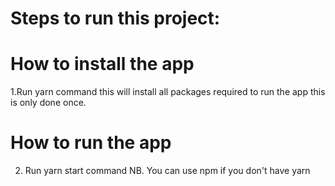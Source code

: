 

# Steps to run this project:

# How to install the app
1.Run yarn command this will install all packages required to run the app
this is only done once.

# How to run the app
2. Run yarn start command
NB. You can use npm if you don't have yarn

